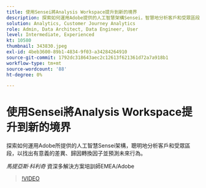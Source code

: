 ```yaml
---
title: 使用Sensei將Analysis Workspace提升到新的境界
description: 探索如何運用Adobe提供的人工智慧架構Sensei，智慧地分析客戶和受眾區段…… （說明應該介於60到160個字元之間）
solution: Analytics, Customer Journey Analytics
role: Admin, Data Architect, Data Engineer, User
level: Intermediate, Experienced
kt: 10580
thumbnail: 343830.jpeg
exl-id: 4beb3600-89b1-4834-9f03-a34284264910
source-git-commit: 1792dc318643aec2c12613f621361d72a7a918b1
workflow-type: tm+mt
source-wordcount: '88'
ht-degree: 0%

---
```


# 使用Sensei將Analysis Workspace提升到新的境界

探索如何運用Adobe所提供的人工智慧Sensei架構，聰明地分析客戶和受眾區段，以找出有意義的差異、歸因轉換因子並預測未來行為。

*馬提亞斯·科利奇* 資深多解決方案培訓師EMEA/Adobe

>[!VIDEO](https://video.tv.adobe.com/v/343830/?quality=12&learn=on)
